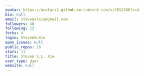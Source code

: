 ```yaml
---
avatar: https://avatars2.githubusercontent.com/u/2912380?v=4
bio: null
email: stevenslxie@gmail.com
followers: 48
following: 12
forks: 4
login: StevenSLXie
open_issues: null
public_repos: 26
stars: 11
title: Steven S.L. Xie
user_type: User
website: null
---
```

